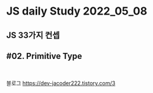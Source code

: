 # JS daily Study 2022_05_08 <br>
## JS 33가지 컨셉<br> 
## #02. Primitive Type<br>
<br>

블로그 https://dev-jacoder222.tistory.com/3
